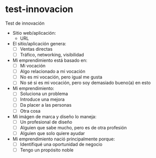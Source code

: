 # test-innovacion
Test de innovación

- Sitio web/aplicación:
  - URL
- El sitio/aplicación genera:
  - [ ] Ventas directas
  - [ ] Tráfico, networking, visibilidad
- Mi emprendimiento está basado en:
  - [ ] Mi vocación
  - [ ] Algo relacionado a mi vocación
  - [ ] No es mi vocación, pero igual me gusta
  - [ ] No sé si es mi vocación, pero soy demasiado bueno(a) en esto
- Mi emprendimiento:
  - [ ] Soluciona un problema
  - [ ] Introduce una mejora
  - [ ] Da placer a las personas
  - [ ] Otra cosa
- Mi imágen de marca y diseño lo maneja:
  - [ ] Un profesional de diseño
  - [ ] Alguien que sabe mucho, pero es de otra profesión
  - [ ] Alguien que solo quiere ayudar
- Mi emprendimiento nació principalmente porque:
  - [ ] Identifiqué una oportunidad de negocio
  - [ ] Tengo un propósito noble
